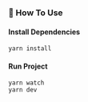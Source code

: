 


### 🔨 How To Use

#### Install Dependencies
```
yarn install
```

#### Run Project
```
yarn watch
yarn dev
```

